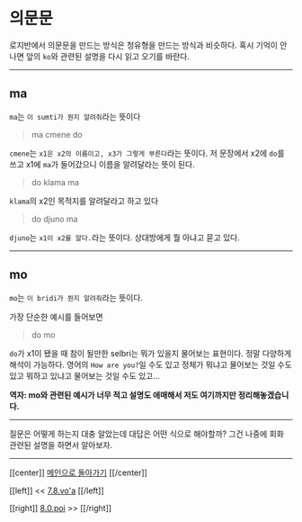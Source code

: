 # 의문문

로지반에서 의문문을 만드는 방식은 청유형을 만드는 방식과 비슷하다. 혹시 기억이 안 나면 앞의 `ko`와 관련된 설명을 다시 읽고 오기를 바란다.

---

## ma

`ma`는 `이 sumti가 뭔지 알려줘`라는 뜻이다

> ma cmene do

`cmene`는 `x1은 x2의 이름이고, x3가 그렇게 부른다`라는 뜻이다. 저 문장에서 x2에 `do`를 쓰고 x1에 `ma`가 들어갔으니 이름을 알려달라는 뜻이 된다.

> do klama ma

`klama`의 x2인 목적지를 알려달라고 하고 있다

> do djuno ma

`djuno`는 `x1이 x2를 알다.`라는 뜻이다. 상대방에게 뭘 아냐고 묻고 있다.

---

## mo

`mo`는 `이 bridi가 뭔지 알려줘`라는 뜻이다.

가장 단순한 예시를 들어보면

> do mo

`do`가 x1이 됐을 때 참이 될만한 selbri는 뭐가 있을지 물어보는 표현이다. 정말 다양하게 해석이 가능하다. 영어의 `How are you?`일 수도 있고 정체가 뭐냐고 물어보는 것일 수도 있고 뭐하고 있냐고 물어보는 것일 수도 있고...

**역자: mo와 관련된 예시가 너무 적고 설명도 애매해서 저도 여기까지만 정리해놓겠습니다.**

---

질문은 어떻게 하는지 대충 알았는데 대답은 어떤 식으로 해야할까? 그건 나중에 회화 관련된 설명을 하면서 알아보자.

---

[[center]]
[메인으로 돌아가기](index.html)
[[/center]]

[[left]]
<< [7.8.vo'a](07_08_vo'a.html)
[[/left]]

[[right]]
[8.0.poi](08_00_poi.html) >>
[[/right]]